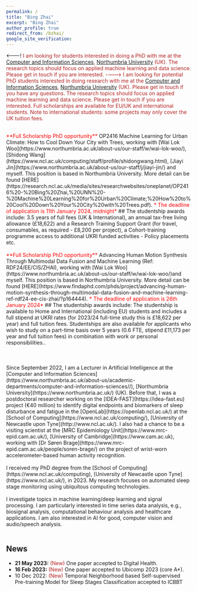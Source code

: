 ```yaml
---
permalink: /
title: "Bing Zhai"
excerpt: "Bing Zhai"
author_profile: true
redirect_from: /bzhai/
google_site_verification:
---
```

<---!
<span style="color:#B22222">I am looking for students interested in doing a PhD with me at the [Computer and Information Sciences](https://www.cis.Northumbria.ac.uk/), [Northumbria University](https://www.northumbria.ac.uk/) (UK). The research topics should focus on applied machine learning and data science. Please get in touch if you are interested.
---->
<span style="color:#B22222">I am looking for potential PhD students interested in doing research with me at the [Computer and Information Sciences](https://www.northumbria.ac.uk/about-us/academic-departments/computer-and-information-sciences/), [Northumbria University](https://www.Northumbria.ac.uk/) (UK).  Please get in touch if you have any questions. The research topics should focus on applied machine learning and data science. Please get in touch if you are interested. Full scholarships are available for EU/UK and international students. Note to international students: some projects may only cover the UK tuition fees.</span>

<br/>
<span style="color:red">**Full Scholarship PhD opportunity**</span> OP2416 Machine Learning for Urban Climate: How to Cool Down Your City with Trees, working with [Wai Lok Woo](https://www.northumbria.ac.uk/about-us/our-staff/w/wai-lok-woo/), [Shidong Wang](https://www.ncl.ac.uk/computing/staff/profile/shidongwang.html), [Jiayi Jin](https://www.northumbria.ac.uk/about-us/our-staff/j/jiayi-jin/) and myself. This position is based in Northumbria University. More detail can be found [HERE](https://research.ncl.ac.uk/media/sites/researchwebsites/oneplanet/OP2416%20-%20Bing%20Zhai,%20UNN%20-%20Machine%20Learning%20for%20Urban%20Climate;%20How%20to%20Cool%20Down%20Your%20City%20with%20Trees.pdf). <span style="color:red">* The deadline of application is 11th January 2024, midnight*</span>
## The studentship awards include:
3.5 years of full fees (UK & International), an annual tax-free living allowance (£18,622) and a Research Training Support Grant (for travel, consumables, as required - £8,200 per project), a Cohort-training programme access to additional UKRI funded activities - Policy placements etc.
<br/>

<br/>
<span style="color:red">**Full Scholarship PhD opportunity**</span> Advancing Human Motion Synthesis Through Multimodal Data Fusion and Machine Learning (Ref: RDF24/EE/CIS/ZHAI), working with [Wai Lok Woo](https://www.northumbria.ac.uk/about-us/our-staff/w/wai-lok-woo/)and myself. This position is based in Northumbria University. More detail can be found [HERE](https://www.findaphd.com/phds/project/advancing-human-motion-synthesis-through-multimodal-data-fusion-and-machine-learning-ref-rdf24-ee-cis-zhai/?p164444). <span style="color:red">* The deadline of application is 26th January 2024*</span>
## The studentship awards include:
The studentship is available to Home and International (including EU) students and includes a full stipend at UKRI rates (for 2023/24 full-time study this is £18,622 per year) and full tuition fees. Studentships are also available for applicants who wish to study on a part-time basis over 5 years (0.6 FTE, stipend £11,173 per year and full tuition fees) in combination with work or personal responsibilities..
<br/>

<br/>

<br/>
<br/>
Since September 2022, I am a Lecturer in Artificial Intelligence at the [Computer and Information Sciences](https://www.northumbria.ac.uk/about-us/academic-departments/computer-and-information-sciences//), [Northumbria University](https://www.northumbria.ac.uk/) (UK). Before that, I was a postdoctoral researcher working on the [IDEA-FAST](https://idea-fast.eu) project (€40 million) to identify digital endpoints and biomarkers of sleep disturbance and fatigue in the [OpenLab](https://openlab.ncl.ac.uk/) at the [School of Computing](https://www.ncl.ac.uk/computing/), [University of Newcastle upon Tyne](http://www.ncl.ac.uk/). I also had a chance to be a visiting scientist at the [MRC Epidemiology Unit](https://www.mrc-epid.cam.ac.uk/), [University of Cambridge](https://www.cam.ac.uk), working with [Dr Søren Brage](https://www.mrc-epid.cam.ac.uk/people/soren-brage/) on the project of wrist-worn accelerometer-based human activity recognition.
<br/>
<br/>
I received my PhD degree from the [School of Computing](https://www.ncl.ac.uk/computing), [University of Newcastle upon Tyne](https://www.ncl.ac.uk/), in 2023. My research focuses on automated sleep stage monitoring using ubiquitous computing technologies.

<br/>
<br/>
I investigate topics in machine learning/deep learning and signal processing. I am particularly interested in time series data analysis, e.g., biosignal analysis, computational behaviour analysis and healthcare applications. I am also interested in AI for good, computer vision and audio/speech analysis.

<br/>
<br/>

News
---
* **21 May 2023:** <span style="color:#B22222">(New)</span> One paper accepted to Digital Health.
* **16 Feb 2023:** <span style="color:#B22222">(New)</span> One paper accepted to Ubicomp 2023 (core A*).
* 10 Dec 2022: <span style="color:#B22222">(New)</span> Temporal Neighborhood based Self-supervised Pre-training Model for Sleep Stages Classification accepted to ICBBT
